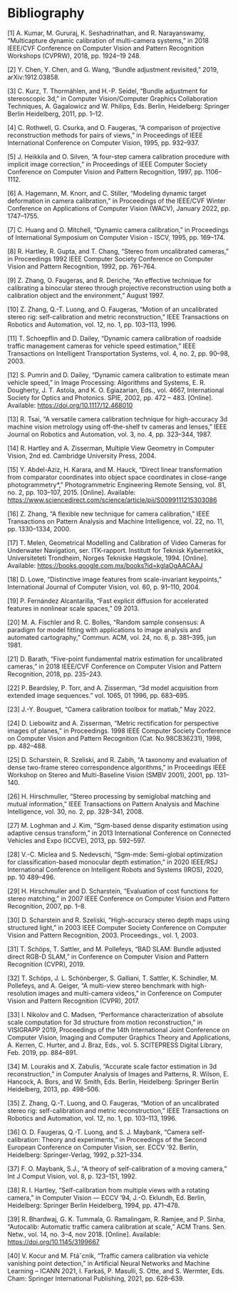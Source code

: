 # Bibliography

[1] A. Kumar, M. Gururaj, K. Seshadrinathan, and R. Narayanswamy, “Multicapture dynamic calibration of multi-camera systems,” in 2018 IEEE/CVF Conference on Computer Vision and Pattern Recognition Workshops (CVPRW), 2018, pp. 1924–19 248.

[2] Y. Chen, Y. Chen, and G. Wang, “Bundle adjustment revisited,” 2019, arXiv:1912.03858. 

[3] C. Kurz, T. Thormählen, and H.-P. Seidel, “Bundle adjustment for stereoscopic 3d,” in Computer Vision/Computer Graphics Collaboration Techniques, A. Gagalowicz and W. Philips, Eds. Berlin, Heidelberg: Springer Berlin Heidelberg, 2011, pp. 1–12.

[4] C. Rothwell, G. Csurka, and O. Faugeras, “A comparison of projective reconstruction methods for pairs of views,” 
in Proceedings of IEEE International Conference on Computer Vision, 1995, pp. 932–937.

[5] J. Heikkila and O. Silven, “A four-step camera calibration procedure with implicit image correction,” in Proceedings of IEEE Computer Society Conference on Computer Vision and Pattern Recognition, 1997, pp. 1106–1112.

[6] A. Hagemann, M. Knorr, and C. Stiller, “Modeling dynamic target deformation in camera calibration,” in Proceedings of the IEEE/CVF Winter Conference on Applications of Computer Vision (WACV), January 2022, pp. 1747–1755.

[7] C. Huang and O. Mitchell, “Dynamic camera calibration,” in Proceedings of International Symposium on Computer Vision - ISCV, 1995, pp. 169–174.

[8] R. Hartley, R. Gupta, and T. Chang, “Stereo from uncalibrated cameras,” in Proceedings 1992 IEEE Computer Society Conference on Computer Vision and Pattern Recognition, 1992, pp. 761–764.

[9] Z. Zhang, O. Faugeras, and R. Deriche, “An effective technique for calibrating a binocular stereo through projective reconstruction using both a calibration object and the environment,” August 1997.

[10] Z. Zhang, Q.-T. Luong, and O. Faugeras, “Motion of an uncalibrated stereo rig: self-calibration and metric reconstruction,” IEEE Transactions on Robotics and Automation, vol. 12, no. 1, pp. 103–113, 1996.

[11] T. Schoepflin and D. Dailey, “Dynamic camera calibration of roadside traffic management cameras for vehicle speed estimation,” IEEE Transactions on Intelligent Transportation Systems, vol. 4, no. 2, pp. 90–98, 2003.

[12] S. Pumrin and D. Dailey, “Dynamic camera calibration to estimate mean vehicle speed,” in Image Processing: Algorithms and Systems, E. R. Dougherty, J. T. Astola, and K. O. Egiazarian, Eds., vol. 4667, International Society for Optics and Photonics. SPIE, 2002, pp. 472 – 483. [Online]. Available: https://doi.org/10.1117/12.468010

[13] R. Tsai, “A versatile camera calibration technique for high-accuracy 3d machine vision metrology using off-the-shelf tv cameras and lenses,” IEEE Journal on Robotics and Automation, vol. 3, no. 4, pp. 323–344, 1987.

[14] R. Hartley and A. Zisserman, Multiple View Geometry in Computer Vision, 2nd ed. Cambridge University Press, 2004.

[15] Y. Abdel-Aziz, H. Karara, and M. Hauck, “Direct linear transformation from comparator coordinates into object space coordinates in close-range photogrammetry*,” Photogrammetric Engineering Remote Sensing, vol. 81, no. 2, pp. 103–107, 2015. [Online]. Available: https://www.sciencedirect.com/science/article/pii/S0099111215303086

[16] Z. Zhang, “A flexible new technique for camera calibration,” IEEE Transactions on Pattern Analysis and Machine Intelligence, vol. 22, no. 11, pp. 1330–1334, 2000.

[17] T. Melen, Geometrical Modelling and Calibration of Video Cameras for Underwater Navigation, ser. ITK-rapport. Institutt for Teknisk Kybernetikk, Universiteteti Trondheim, Norges Tekniske Høgskole, 1994. [Online]. Available: https://books.google.com.mx/books?id=kglaOgAACAAJ

[18] D. Lowe, “Distinctive image features from scale-invariant keypoints,” International Journal of Computer Vision, 
vol. 60, p. 91–110, 2004.

[19] P. Fernández Alcantarilla, “Fast explicit diffusion for accelerated features in nonlinear scale spaces,” 09 2013.

[20] M. A. Fischler and R. C. Bolles, “Random sample consensus: A paradigm for model fitting with applications to image analysis and automated cartography,” Commun. ACM, vol. 24, no. 6, p. 381–395, jun 1981.

[21] D. Barath, “Five-point fundamental matrix estimation for uncalibrated cameras,” in 2018 IEEE/CVF Conference on Computer Vision and Pattern Recognition, 2018, pp. 235–243.

[22] P. Beardsley, P. Torr, and A. Zisserman, “3d model acquisition from extended image sequences.” vol. 1065, 01 1996, pp. 683–695.

[23] J.-Y. Bouguet, “Camera calibration toolbox for matlab,” May 2022.

[24] D. Liebowitz and A. Zisserman, “Metric rectification for perspective images of planes,” in Proceedings. 1998 IEEE Computer Society Conference on Computer Vision and Pattern Recognition (Cat. No.98CB36231), 1998, pp. 482–488.

[25] D. Scharstein, R. Szeliski, and R. Zabih, “A taxonomy and evaluation of dense two-frame stereo correspondence algorithms,” in Proceedings IEEE Workshop on Stereo and Multi-Baseline Vision (SMBV 2001), 2001, pp. 131–140.

[26] H. Hirschmuller, “Stereo processing by semiglobal matching and mutual information,” IEEE Transactions on Pattern Analysis and Machine Intelligence, vol. 30, no. 2, pp. 328–341, 2008.

[27] M. Loghman and J. Kim, “Sgm-based dense disparity estimation using adaptive census transform,” in 2013 International Conference on Connected Vehicles and Expo (ICCVE), 2013, pp. 592–597.

[28] V.-C. Miclea and S. Nedevschi, “Sgm-mde: Semi-global optimization for classification-based monocular depth estimation,” in 2020 IEEE/RSJ International Conference on Intelligent Robots and Systems (IROS), 2020, pp. 10 489–496.

[29] H. Hirschmuller and D. Scharstein, “Evaluation of cost functions for stereo matching,” in 2007 IEEE Conference on Computer Vision and Pattern Recognition, 2007, pp. 1–8.

[30] D. Scharstein and R. Szeliski, “High-accuracy stereo depth maps using structured light,” in 2003 IEEE Computer Society Conference on Computer Vision and Pattern Recognition, 2003. Proceedings., vol. 1, 2003.

[31] T. Schöps, T. Sattler, and M. Pollefeys, “BAD SLAM: Bundle adjusted direct RGB-D SLAM,” in Conference on Computer Vision and Pattern Recognition (CVPR), 2019.

[32] T. Schöps, J. L. Schönberger, S. Galliani, T. Sattler, K. Schindler, M. Pollefeys, and A. Geiger, “A multi-view stereo benchmark with high-resolution images and multi-camera videos,” in Conference on Computer Vision and Pattern Recognition (CVPR), 2017.

[33] I. Nikolov and C. Madsen, “Performance characterization of absolute scale computation for 3d structure from motion reconstruction,” in VISIGRAPP 2019, Proceedings of the 14th International Joint Conference on Computer Vision, Imaging and Computer Graphics Theory and Applications, A. Kerren, C. Hurter, and J. Braz, Eds., vol. 5. SCITEPRESS Digital Library, Feb. 2019, pp. 884–891.

[34] M. Lourakis and X. Zabulis, “Accurate scale factor estimation in 3d reconstruction,” in Computer Analysis of Images and Patterns, R. Wilson, E. Hancock, A. Bors, and W. Smith, Eds. Berlin, Heidelberg: Springer Berlin Heidelberg, 2013, pp. 498–506.

[35] Z. Zhang, Q.-T. Luong, and O. Faugeras, “Motion of an uncalibrated stereo rig: self-calibration and metric reconstruction,” IEEE Transactions on Robotics and Automation, vol. 12, no. 1, pp. 103–113, 1996.

[36] O. D. Faugeras, Q.-T. Luong, and S. J. Maybank, “Camera self-calibration: Theory and experiments,” in Proceedings of the Second European Conference on Computer Vision, ser. ECCV ’92. Berlin, Heidelberg: Springer-Verlag, 1992, p.321–334.

[37] F. O. Maybank, S.J., “A theory of self-calibration of a moving camera,” Int J Comput Vision, vol. 8, p. 123–151, 1992.

[38] R. I. Hartley, “Self-calibration from multiple views with a rotating camera,” in Computer Vision — ECCV ’94, J.-O. Eklundh, Ed. Berlin, Heidelberg: Springer Berlin Heidelberg, 1994, pp. 471–478.

[39] R. Bhardwaj, G. K. Tummala, G. Ramalingam, R. Ramjee, and P. Sinha, “Autocalib: Automatic traffic camera calibration at scale,” ACM Trans. Sen. Netw., vol. 14, no. 3–4, nov 2018. [Online]. Available: https://doi.org/10.1145/3199667

[40] V. Kocur and M. Ftáˇcnik, “Traffic camera calibration via vehicle vanishing point detection,” in Artificial Neural Networks and Machine Learning – ICANN 2021, I. Farkaš, P. Masulli, S. Otte, and S. Wermter, Eds. Cham: Springer International Publishing, 2021, pp. 628–639.

